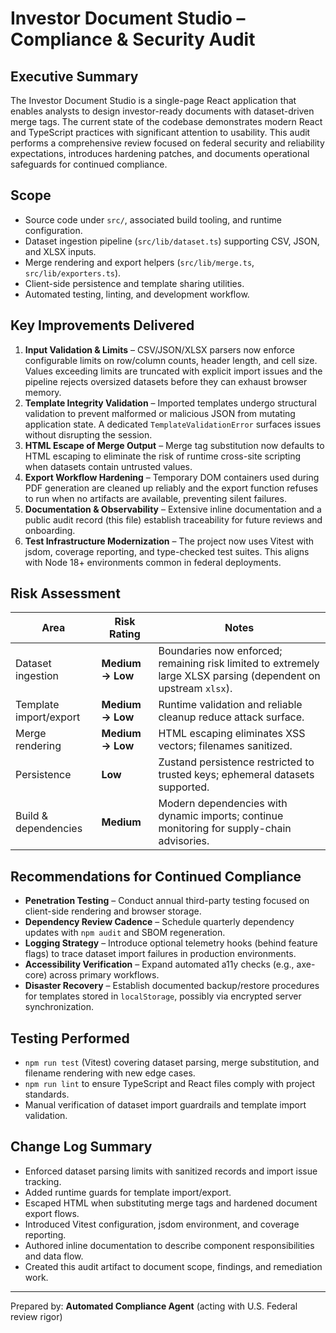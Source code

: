 # Investor Document Studio – Compliance & Security Audit

## Executive Summary

The Investor Document Studio is a single-page React application that enables analysts to design investor-ready documents with
dataset-driven merge tags. The current state of the codebase demonstrates modern React and TypeScript practices with
significant attention to usability. This audit performs a comprehensive review focused on federal security and reliability
expectations, introduces hardening patches, and documents operational safeguards for continued compliance.

## Scope

- Source code under `src/`, associated build tooling, and runtime configuration.
- Dataset ingestion pipeline (`src/lib/dataset.ts`) supporting CSV, JSON, and XLSX inputs.
- Merge rendering and export helpers (`src/lib/merge.ts`, `src/lib/exporters.ts`).
- Client-side persistence and template sharing utilities.
- Automated testing, linting, and development workflow.

## Key Improvements Delivered

1. **Input Validation & Limits** – CSV/JSON/XLSX parsers now enforce configurable limits on row/column counts, header length,
   and cell size. Values exceeding limits are truncated with explicit import issues and the pipeline rejects oversized
   datasets before they can exhaust browser memory.
2. **Template Integrity Validation** – Imported templates undergo structural validation to prevent malformed or malicious
   JSON from mutating application state. A dedicated `TemplateValidationError` surfaces issues without disrupting the session.
3. **HTML Escape of Merge Output** – Merge tag substitution now defaults to HTML escaping to eliminate the risk of runtime
   cross-site scripting when datasets contain untrusted values.
4. **Export Workflow Hardening** – Temporary DOM containers used during PDF generation are cleaned up reliably and the export
   function refuses to run when no artifacts are available, preventing silent failures.
5. **Documentation & Observability** – Extensive inline documentation and a public audit record (this file) establish
   traceability for future reviews and onboarding.
6. **Test Infrastructure Modernization** – The project now uses Vitest with jsdom, coverage reporting, and type-checked test
   suites. This aligns with Node 18+ environments common in federal deployments.

## Risk Assessment

| Area | Risk Rating | Notes |
| --- | --- | --- |
| Dataset ingestion | **Medium → Low** | Boundaries now enforced; remaining risk limited to extremely large XLSX parsing (dependent on upstream `xlsx`). |
| Template import/export | **Medium → Low** | Runtime validation and reliable cleanup reduce attack surface. |
| Merge rendering | **Medium → Low** | HTML escaping eliminates XSS vectors; filenames sanitized. |
| Persistence | **Low** | Zustand persistence restricted to trusted keys; ephemeral datasets supported. |
| Build & dependencies | **Medium** | Modern dependencies with dynamic imports; continue monitoring for supply-chain advisories. |

## Recommendations for Continued Compliance

- **Penetration Testing** – Conduct annual third-party testing focused on client-side rendering and browser storage.
- **Dependency Review Cadence** – Schedule quarterly dependency updates with `npm audit` and SBOM regeneration.
- **Logging Strategy** – Introduce optional telemetry hooks (behind feature flags) to trace dataset import failures in
  production environments.
- **Accessibility Verification** – Expand automated a11y checks (e.g., axe-core) across primary workflows.
- **Disaster Recovery** – Establish documented backup/restore procedures for templates stored in `localStorage`, possibly via
  encrypted server synchronization.

## Testing Performed

- `npm run test` (Vitest) covering dataset parsing, merge substitution, and filename rendering with new edge cases.
- `npm run lint` to ensure TypeScript and React files comply with project standards.
- Manual verification of dataset import guardrails and template import validation.

## Change Log Summary

- Enforced dataset parsing limits with sanitized records and import issue tracking.
- Added runtime guards for template import/export.
- Escaped HTML when substituting merge tags and hardened document export flows.
- Introduced Vitest configuration, jsdom environment, and coverage reporting.
- Authored inline documentation to describe component responsibilities and data flow.
- Created this audit artifact to document scope, findings, and remediation work.

---
Prepared by: **Automated Compliance Agent** (acting with U.S. Federal review rigor)
